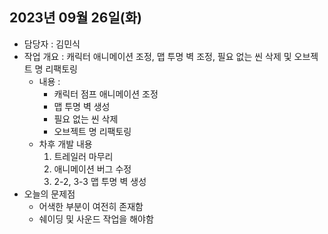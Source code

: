 ## 2023년 09월 26일(화)

- 담당자 : 김민식
- 작업 개요 : 캐릭터 애니메이션 조정, 맵 투명 벽 조정, 필요 없는 씬 삭제 및 오브젝트 명 리팩토링
    - 내용 : 
        - 캐릭터 점프 애니메이션 조정
        - 맵 투명 벽 생성
        - 필요 없는 씬 삭제
        - 오브젝트 명 리팩토링
    - 차후 개발 내용 
        1. 트레일러 마무리
        2. 애니메이션 버그 수정
        3. 2-2, 3-3 맵 투명 벽 생성
- 오늘의 문제점
    - 어색한 부분이 여전히 존재함
    - 쉐이딩 및 사운드 작업을 해야함